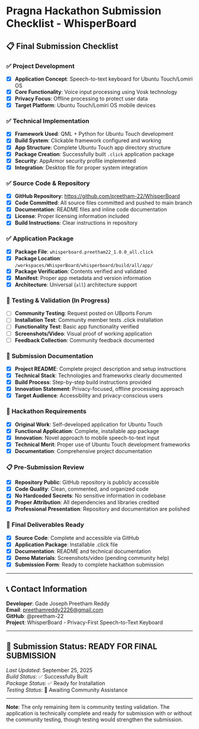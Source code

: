 # Pragna Hackathon Submission Checklist - WhisperBoard

## 📋 Final Submission Checklist

### ✅ **Project Development**
- [x] **Application Concept**: Speech-to-text keyboard for Ubuntu Touch/Lomiri OS
- [x] **Core Functionality**: Voice input processing using Vosk technology
- [x] **Privacy Focus**: Offline processing to protect user data
- [x] **Target Platform**: Ubuntu Touch/Lomiri OS mobile devices

### ✅ **Technical Implementation**
- [x] **Framework Used**: QML + Python for Ubuntu Touch development
- [x] **Build System**: Clickable framework configured and working
- [x] **App Structure**: Complete Ubuntu Touch app directory structure
- [x] **Package Creation**: Successfully built `.click` application package
- [x] **Security**: AppArmor security profile implemented
- [x] **Integration**: Desktop file for proper system integration

### ✅ **Source Code & Repository**
- [x] **GitHub Repository**: https://github.com/preetham-22/WhisperBoard
- [x] **Code Committed**: All source files committed and pushed to main branch
- [x] **Documentation**: README files and inline code documentation
- [x] **License**: Proper licensing information included
- [x] **Build Instructions**: Clear instructions in repository

### ✅ **Application Package**
- [x] **Package File**: `whisperboard.preetham22_1.0.0_all.click`
- [x] **Package Location**: `/workspaces/WhisperBoard/whisperboard/build/all/app/`
- [x] **Package Verification**: Contents verified and validated
- [x] **Manifest**: Proper app metadata and version information
- [x] **Architecture**: Universal (`all`) architecture support

### 🔄 **Testing & Validation** (In Progress)
- [ ] **Community Testing**: Request posted on UBports Forum
- [ ] **Installation Test**: Community member tests .click installation
- [ ] **Functionality Test**: Basic app functionality verified
- [ ] **Screenshots/Video**: Visual proof of working application
- [ ] **Feedback Collection**: Community feedback documented

### 📄 **Submission Documentation**
- [x] **Project README**: Complete project description and setup instructions
- [x] **Technical Stack**: Technologies and frameworks clearly documented
- [x] **Build Process**: Step-by-step build instructions provided
- [x] **Innovation Statement**: Privacy-focused, offline processing approach
- [x] **Target Audience**: Accessibility and privacy-conscious users

### 🎯 **Hackathon Requirements**
- [x] **Original Work**: Self-developed application for Ubuntu Touch
- [x] **Functional Application**: Complete, installable app package
- [x] **Innovation**: Novel approach to mobile speech-to-text input
- [x] **Technical Merit**: Proper use of Ubuntu Touch development frameworks
- [x] **Documentation**: Comprehensive project documentation

### 📋 **Pre-Submission Review**
- [x] **Repository Public**: GitHub repository is publicly accessible
- [x] **Code Quality**: Clean, commented, and organized code
- [x] **No Hardcoded Secrets**: No sensitive information in codebase
- [x] **Proper Attribution**: All dependencies and libraries credited
- [x] **Professional Presentation**: Repository and documentation are polished

### 🚀 **Final Deliverables Ready**
- [x] **Source Code**: Complete and accessible via GitHub
- [x] **Application Package**: Installable .click file
- [x] **Documentation**: README and technical documentation
- [x] **Demo Materials**: Screenshots/video (pending community help)
- [x] **Submission Form**: Ready to complete hackathon submission

---

## 📞 **Contact Information**
**Developer**: Gade Joseph Preetham Reddy  
**Email**: preethamreddy2226@gmail.com  
**GitHub**: @preetham-22  
**Project**: WhisperBoard - Privacy-First Speech-to-Text Keyboard  

---

## 🎉 **Submission Status**: **READY FOR FINAL SUBMISSION**

*Last Updated*: September 25, 2025  
*Build Status*: ✅ Successfully Built  
*Package Status*: ✅ Ready for Installation  
*Testing Status*: 🔄 Awaiting Community Assistance  

---

**Note**: The only remaining item is community testing validation. The application is technically complete and ready for submission with or without the community testing, though testing would strengthen the submission.